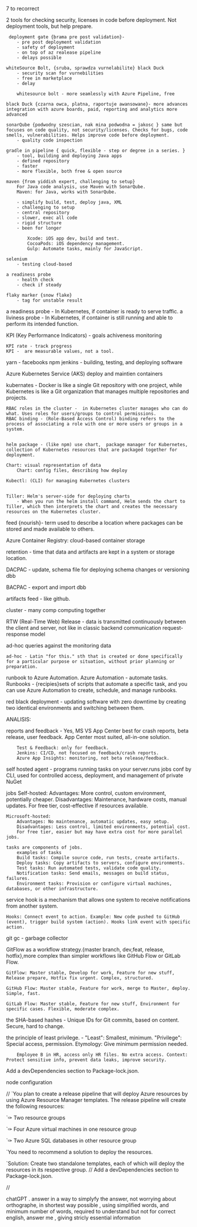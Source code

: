 7 to recorrect 

2 tools for checking security, licenses in code before deployment. Not deployment tools, but help prepare.
 
     deployment gate {brama pre post validation}-
        - pre post deployment validation
        - safety of deployment
        - on top of az realease pipeline
        - delays possible

    whiteSource Bolt, {sruba, sprawdza vurnelabilite} black Duck
        - security scan for vurnebilities
        - free in marketplace
        - delay 

        whitesource bolt - more seamlessly with Azure Pipeline, free
   
    black Duck {czarna owca, platna, raportuje awansowane}- more advances integration with azure boards, paid, reporting and analytics more advanced  
    
    sonarQube {podwodny szescian, nak mina podwodna = jakosc } same but focuses on code quality, not security/licenses. Checks for bugs, code smells, vulnerabilities. Helps improve code before deployment.
        - quality code inspection    

    gradle in pipeline { quick, flexible - step or degree in a series. }
        - tool, building and deploying Java apps
        - defined repository
        - faster
        - more flexible, both free & open source

    maven {from yiddish expert, challenging to setup}
        For Java code analysis, use Maven with SonarQube.
        Maven: for Java, works with SonarQube.

        - simplify build, test, deploy java, XML
        - challenging to setup
        - central repository
        - slower, exec all code 
        - rigid structure 
        - been for longer

            Xcode: iOS app dev, build and test.
            CocoaPods: iOS dependency management.
            Gulp: Automate tasks, mainly for JavaScript.

    selenium
        - testing cloud-based

    a readiness probe
        - health check
        - check if steady 

    flaky marker {snow flake}
        - tag for unstable result 

a readiness probe - In Kubernetes, if container is ready to serve traffic.
a liviness probe - In Kubernetes, if container is still running and able to perform its intended function.

KPI (Key Performance Indicators)
    - goals achiveness monitoring

    KPI rate - track progress
    KPI -  are measurable values, not a tool. 

yarn - facebooks npm 
jenkins - building, testing, and deploying software

Azure Kubernetes Service (AKS) deploy and maintien containers

kubernates - Docker is like a single Git repository with one project, while Kubernetes is like a Git organization that manages multiple repositories and projects.

    RBAC roles in the cluster -  in Kubernetes cluster manages who can do what. Uses roles for users/groups to control permissions.
    RBAC binding - (Role-Based Access Control) binding refers to the process of associating a role with one or more users or groups in a system.


    helm package - (like npm) use chart,  package manager for Kubernetes,  collection of Kubernetes resources that are packaged together for deployment.

    Chart: visual representation of data
        Chart: config files, describing how deploy

    Kubectl: (CLI) for managing Kubernetes clusters


    Tiller: Helm's server-side for deploying charts
        - When you run the helm install command, Helm sends the chart to Tiller, which then interprets the chart and creates the necessary resources on the Kubernetes cluster. 

feed {nourish}- term used to describe a location where packages can be stored and made available to others. 

Azure Container Registry: cloud-based container storage

retention -  time that data and artifacts are kept in a system or storage location. 

DACPAC - update, schema file for deploying schema changes or versioning dbb

BACPAC - export and import dbb

artifacts feed - like github. 

cluster - many comp computing together

RTW (Real-Time Web) Release -  data is transmitted continuously between the client and server, not like in classic backend communication request-response model

ad-hoc queries against the monitoring data

    ad-hoc - Latin "for this." sth that is created or done specifically for a particular purpose or situation, without prior planning or preparation.

runbook to Azure Automation.
    Azure Automation - automate tasks. 
    Runbooks - {recipies}sets of scripts that automate a specific task, and you can use Azure Automation to create, schedule, and manage runbooks.

red black deployment - updating software with zero downtime by creating two identical environments and switching between them.

ANALISIS: 

reports and feedback 
    - Yes, MS VS App Center best for crash reports, beta release, user feedback.
    App Center most suited, all-in-one solution.

        Test & Feedback: only for feedback.
        Jenkins: CI/CD, not focused on feedback/crash reports.
        Azure App Insights: monitoring, not beta release/feedback.

self hosted agent - programs running tasks on your server.runs jobs conf by CLI, used for controlled access, deployment, and management of private NuGet 

jobs 
    Self-hosted:
        Advantages: More control, custom environment, potentially cheaper.
        Disadvantages: Maintenance, hardware costs, manual updates.
        For free tier, cost-effective if resources available.

    Microsoft-hosted:
        Advantages: No maintenance, automatic updates, easy setup.
        Disadvantages: Less control, limited environments, potential cost.
        For free tier, easier but may have extra cost for more parallel jobs.    
    
    tasks are components of jobs.
        examples of tasks
        Build tasks: Compile source code, run tests, create artifacts.
        Deploy tasks: Copy artifacts to servers, configure environments.
        Test tasks: Run automated tests, validate code quality.
        Notification tasks: Send emails, messages on build status, failures.
        Environment tasks: Provision or configure virtual machines, databases, or other infrastructure.

service hook is a mechanism that allows one system to receive notifications from another system. 
        
    Hooks: Connect event to action. Example: New code pushed to GitHub (event), trigger build system (action). Hooks link event with specific action.

git gc - garbage collector


GitFlow as a workflow strategy.{master branch, dev,feat, release, hotfix},more complex than simpler workflows like GitHub Flow or GitLab Flow. 

    GitFlow: Master stable, Develop for work, Feature for new stuff, Release prepare, Hotfix fix urgent. Complex, structured.

    GitHub Flow: Master stable, Feature for work, merge to Master, deploy. Simple, fast.

    GitLab Flow: Master stable, Feature for new stuff, Environment for specific cases. Flexible, moderate complex.

 the SHA-based hashes - Unique IDs for Git commits, based on content. Secure, hard to change.
 
  the principle of least privilege. - "Least": Smallest, minimum.
    "Privilege": Special access, permission.
        Etymology: Give minimum permission needed.

        Employee B in HR, access only HR files. No extra access. Context: Protect sensitive info, prevent data leaks, improve security.


Add a devDependencies section to Package-lock.json.

node configuration


//
`You plan to create a release pipeline that will deploy Azure resources by using Azure Resource Manager templates. The release pipeline will create the following resources:

`✑ Two resource groups

`✑ Four Azure virtual machines in one resource group

`✑ Two Azure SQL databases in other resource group

`You need to recommend a solution to deploy the resources.

`Solution: Create two standalone templates, each of which will deploy the resources in its respective group.
//
   Add a devDependencies section to Package-lock.json.
          
//
>>>>>>>>>>>>>>>>>>>>>>>>>>>>>
chatGPT
.  answer in a way to simplyfy the answer, not worrying about orthographe, in shortest way possible , using simplified words, and minimum number of words, required to understand but not for correct english, answer me , giving stricly essential information